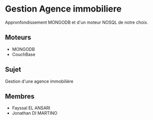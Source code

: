 # Gestion Agence immobiliere

Appronfondissement MONGODB et d'un moteur NOSQL de notre choix.

## Moteurs 
 - MONGODB
 - CouchBase

## Sujet

Gestion d'une agence immobilière 

## Membres
 - Fayssal EL ANSARI 
 - Jonathan DI MARTINO
